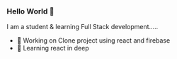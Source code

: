### Hello World 👋
I am a student & learning Full Stack development.....
- 🔭 Working on Clone project using react and firebase
- 🌱 Learning react in deep
